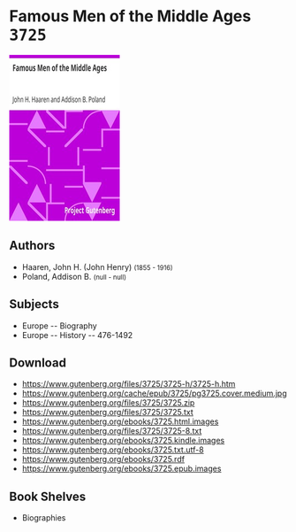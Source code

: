 # Famous Men of the Middle Ages <kbd>3725</kbd>

![](./cover.medium.jpg "")

## Authors


 - Haaren, John H. (John Henry) <small>(1855 - 1916)</small>
 - Poland, Addison B. <small>(null - null)</small>

## Subjects


 - Europe -- Biography
 - Europe -- History -- 476-1492

## Download


 - https://www.gutenberg.org/files/3725/3725-h/3725-h.htm
 - https://www.gutenberg.org/cache/epub/3725/pg3725.cover.medium.jpg
 - https://www.gutenberg.org/files/3725/3725.zip
 - https://www.gutenberg.org/files/3725/3725.txt
 - https://www.gutenberg.org/ebooks/3725.html.images
 - https://www.gutenberg.org/files/3725/3725-8.txt
 - https://www.gutenberg.org/ebooks/3725.kindle.images
 - https://www.gutenberg.org/ebooks/3725.txt.utf-8
 - https://www.gutenberg.org/ebooks/3725.rdf
 - https://www.gutenberg.org/ebooks/3725.epub.images

## Book Shelves


 - Biographies
